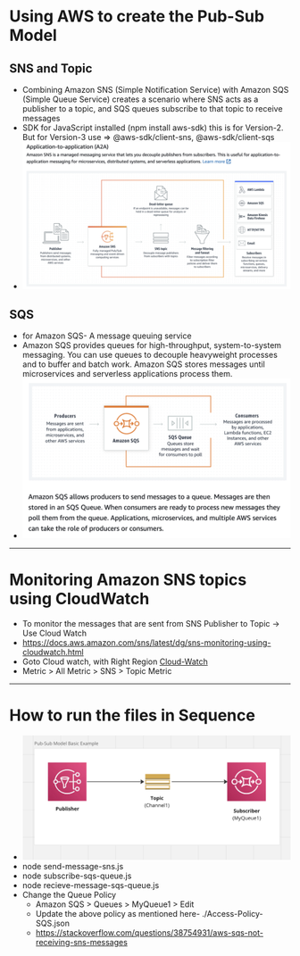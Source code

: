 # Using AWS to create the Pub-Sub Model

## SNS and Topic

- Combining Amazon SNS (Simple Notification Service) with Amazon SQS (Simple Queue Service) creates a scenario where SNS acts as a publisher to a topic, and SQS queues subscribe to that topic to receive messages
- SDK for JavaScript installed (npm install aws-sdk) this is for Version-2. But for Version-3 use => @aws-sdk/client-sns, @aws-sdk/client-sqs
- ![A2A Pub-Sub Model](./img/image.png)

## SQS

- for Amazon SQS- A message queuing service
- Amazon SQS provides queues for high-throughput, system-to-system messaging. You can use queues to decouple heavyweight processes and to buffer and batch work. Amazon SQS stores messages until microservices and serverless applications process them.
- ![Alt text](./img/sqs.png)

---

# Monitoring Amazon SNS topics using CloudWatch

- To monitor the messages that are sent from SNS Publisher to Topic -> Use Cloud Watch
- https://docs.aws.amazon.com/sns/latest/dg/sns-monitoring-using-cloudwatch.html
- Goto Cloud watch, with Right Region [Cloud-Watch](https://us-east-1.console.aws.amazon.com/cloudwatch/home?region=us-east-1#home)
- Metric > All Metric > SNS > Topic Metric

---

# How to run the files in Sequence

- ![Pub-Sub Model](./img/pub-sub-basic-model.png)
- node send-message-sns.js
- node subscribe-sqs-queue.js
- node recieve-message-sqs-queue.js
- Change the Queue Policy
  - Amazon SQS > Queues > MyQueue1 > Edit
  - Update the above policy as mentioned here- ./Access-Policy-SQS.json
  - https://stackoverflow.com/questions/38754931/aws-sqs-not-receiving-sns-messages
